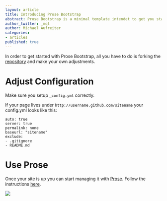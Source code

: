 ```yaml
---
layout: article
title: Introducing Prose Bootstrap
abstract: Prose Bootstrap is a minimal template intendet to get you started with Jekyll.
author_twitter: _mql
author: Michael Aufreiter
categories:
- articles
published: true
---
```



In order to get started with Prose Bootstrap, all you have to do is forking the [repository](http://github.com/prose/bootstrap) and make your own adjustments.

# Adjust Configuration

Make sure you setup `_config.yml` correctly.

If your page lives under `http://username.github.com/sitename` your config.yml looks like this:

    auto: true
    server: true
    permalink: none
    baseurl: "sitename"
    exclude:
    - .gitignore
    - README.md
    
    
# Use Prose

Once your site is up you can start managing it with [Prose](http://prose.io). Follow the instructions [here](http://prose.io/help/getting-started.html).

![](http://prose.io/images/screenshots/edit.png)



